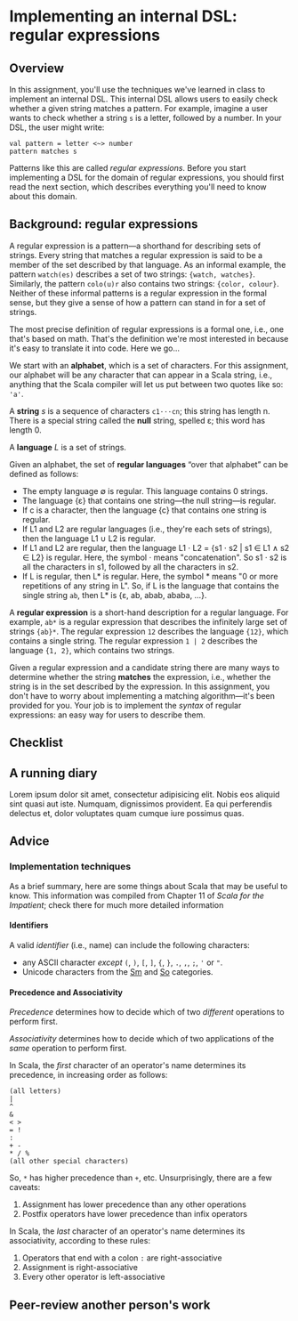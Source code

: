 [EmailRegex]: http://emailregex.com/
[Unicode]: https://en.wikipedia.org/wiki/Plane_(Unicode)#Basic_Multilingual_Plane
[Kleene]: https://en.wikipedia.org/wiki/Kleene_star

# Implementing an internal DSL: regular expressions

## Overview

In this assignment, you'll use the techniques we've learned in class to
implement an internal DSL. This internal DSL allows users to easily check
whether a given string matches a pattern. For example, imagine a user wants to
check whether a string `s` is a letter, followed by a number. 
In your DSL, the user might write:

```
val pattern = letter <~> number
pattern matches s
```

Patterns like this are called _regular expressions_. Before you start
implementing a DSL for the domain of regular expressions, you should first read
the next section, which describes everything you'll need to know about this
domain.

## Background: regular expressions

A regular expression is a pattern—a shorthand for describing sets of strings.
Every string that matches a regular expression is said to be a member of the set
described by that language. As an informal example, the pattern `watch(es)`
describes a set of two strings: `{watch, watches}`. Similarly, the pattern
`colo(u)r` also contains two strings: `{color, colour}`. Neither of these
informal patterns is a regular expression in the formal sense, but they give a
sense of how a pattern can stand in for a set of strings.

The most precise definition of regular expressions is a formal one, i.e., one
that's based on math. That's the definition we're most interested in because
it's easy to translate it into code. Here we go...

We start with an **alphabet**, which is a set of characters. For this
assignment, our alphabet will be any character that can appear in a
Scala string, i.e., anything that the Scala compiler will let us put between two
quotes like so: `'a'`.

A **string** _s_ is a sequence of characters `c1⋅⋅⋅cn`; this string has length
n. There is a special string called the **null** string, spelled ε; this word
has length 0. 

A **language** _L_ is a set of strings. 

Given an alphabet, the set of **regular languages** “over that alphabet” can be 
defined as follows:

   + The empty language ∅ is regular. This language contains 0 strings.
   + The language {ε} that contains one string—the null string—is regular.
   + If c is a character, then the language {c} that contains one string is
   regular.
   + If L1 and L2 are regular languages (i.e., they're each sets of strings),
   then the language L1 ∪ L2 is regular.
   + If L1 and L2 are regular, then the language L1 ⋅ L2  = {s1 ⋅ s2 | s1 ∈ L1 ∧
   s2 ∈ L2} is regular. Here, the symbol ⋅ means "concatenation". So s1 ⋅ s2 is
   all the characters in s1, followed by all the characters in s2.
   + If L is regular, then L* is regular. Here, the symbol * means "0 or more
   repetitions of any string in L". So, if L is the language that contains the
   single string `ab`, then L* is {ε, ab, abab, ababa, …}.

A **regular expression** is a short-hand description for a regular language. For
example, `ab*` is a regular expression that describes the infinitely large set
of strings `{ab}*`. The regular expression `12` describes the language `{12}`,
which contains a single string. The regular expression `1 | 2` describes the
language `{1, 2}`, which contains two strings. 

Given a regular expression and a candidate string there are many ways to
determine whether the string **matches** the expression, i.e., whether the
string is in the set described by the expression. In this assignment, you don't
have to worry about implementing a matching algorithm—it's been provided for
you. Your job is to implement the _syntax_ of regular expressions: an easy way
for users to describe them.

## Checklist


## A running diary 

Lorem ipsum dolor sit amet, consectetur adipisicing elit. Nobis eos aliquid sint
quasi aut iste. Numquam, dignissimos provident. Ea qui perferendis delectus et,
dolor voluptates quam cumque iure possimus quas.


## Advice

### Implementation techniques

As a brief summary, here are some things about Scala that may be useful to know.
This information was compiled from Chapter 11 of _Scala for the Impatient_;
check there for much more detailed information

#### Identifiers
A valid _identifier_ (i.e., name) can include the following characters:
   + any ASCII character _except_ `(`, `)`, `[`, `]`, `{`, `}`, `.`, `,`, `;`,
     `'` or `"`.
   + Unicode characters from the 
    [Sm](http://www.fileformat.info/info/unicode/category/Sm/list.htm) and 
    [So](http://www.fileformat.info/info/unicode/category/So/list.htm) categories.


#### Precedence and Associativity

_Precedence_ determines how to decide which of two _different_ operations to
perform first.

_Associativity_ determines how to decide which of two applications of the _same_
operation to perform first.

In Scala, the _first_ character of an operator's name determines its precedence, 
in increasing order as follows:

```
(all letters)
|
^
&
< >
= !
:
+ -
* / %
(all other special characters)
````

So, `*` has higher precedence than `+`, etc. Unsurprisingly, there are a few
caveats:
   1. Assignment has lower precedence than any other operations
   1. Postfix operators have lower precedence than infix operators

In Scala, the _last_ character of an operator's name determines its
associativity, according to these rules:
   1. Operators that end with a colon `:` are right-associative
   1. Assignment is right-associative
   1. Every other operator is left-associative

## Peer-review another person's work

